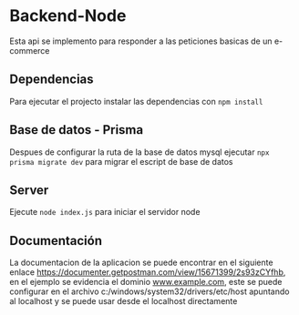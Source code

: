 # Backend-Node
Esta api se implemento para responder a las peticiones basicas de un e-commerce

## Dependencias 
Para ejecutar el projecto instalar las dependencias con `npm install`

## Base de datos - Prisma
Despues de configurar la ruta de la base de datos mysql ejecutar `npx prisma migrate dev` para migrar el escript de base de datos

## Server
Ejecute `node index.js` para iniciar el servidor node

## Documentación

La documentacion de la aplicacion se puede encontrar en el siguiente enlace https://documenter.getpostman.com/view/15671399/2s93zCYfhb, en el ejemplo se evidencia el dominio www.example.com, este se puede configurar en el archivo c:/windows/system32/drivers/etc/host apuntando al localhost y se puede usar desde el localhost directamente
